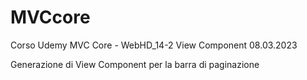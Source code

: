 # MVCcore
Corso Udemy MVC Core - WebHD_14-2 View Component
08.03.2023

Generazione di View Component per la barra di paginazione

